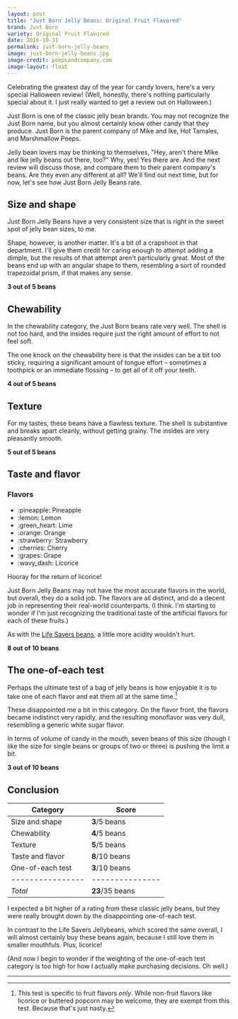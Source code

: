 ```yaml
---
layout: post
title: "Just Born Jelly Beans: Original Fruit Flavored"
brand: Just Born
variety: Original Fruit Flavored
date: 2016-10-31
permalink: just-born-jelly-beans
image: just-born-jelly-beans.jpg
image-credit: peepsandcompany.com
image-layout: float
---
```


Celebrating the greatest day of the year for candy lovers,
here's a very special Halloween review!
(Well, honestly, there's nothing particularly special about it.
I just really wanted to get a review out on Halloween.)

Just Born is one of the classic jelly bean brands.
You may not recognize the Just Born name,
but you almost certainly know other candy that they produce.
Just Born is the parent company of Mike and Ike, Hot Tamales,
and Marshmallow Peeps.

Jelly bean lovers may be thinking to themselves,
"Hey, aren't there Mike and Ike jelly beans out there, too?"
Why, yes! Yes there are. And the next review will discuss those,
and compare them to their parent company's beans.
Are they even any different at all?
We'll find out next time, but for now, let's see how Just Born Jelly Beans rate.


## Size and shape

Just Born Jelly Beans have a very consistent size that is right in
the sweet spot of jelly bean sizes, to me.

Shape, however, is another matter. It's a bit of a crapshoot in that department.
I'll give them credit for caring enough to attempt adding a dimple,
but the results of that attempt aren't particularly great.
Most of the beans end up with an angular shape to them,
resembling a sort of rounded trapezoidal prism, if that makes any sense.

**3 out of 5 beans**


## Chewability

In the chewability category, the Just Born beans rate very well.
The shell is not too hard, and the insides require just the right amount of
effort to not feel soft.

The one knock on the chewability here is that the insides
can be a bit too sticky, requiring a significant amount of tongue effort –
sometimes a toothpick or an immediate flossing –
to get all of it off your teeth.

**4 out of 5 beans**


## Texture

For my tastes, these beans have a flawless texture.
The shell is substantive and breaks apart cleanly, without getting grainy.
The insides are very pleasantly smooth.

**5 out of 5 beans**


## Taste and flavor

<div class="inset">
    <h3>Flavors</h3>
    <ul class="emoji-list">
        <li>:pineapple: Pineapple</li>
        <li>:lemon: Lemon</li>
        <li>:green_heart: Lime</li>
        <li>:orange: Orange</li>
        <li>:strawberry: Strawberry</li>
        <li>:cherries: Cherry</li>
        <li>:grapes: Grape</li>
        <li>:wavy_dash: Licorice</li>
    </ul>
    <p>Hooray for the return of licorice!</p>
</div>

Just Born Jelly Beans may not have the most accurate flavors in the world,
but overall, they do a solid job.
The flavors are all distinct, and do a decent job in
representing their real-world counterparts.
(I think. I'm starting to wonder if I'm just recognizing the traditional
taste of the artificial flavors for each of these fruits.)

As with the [Life Savers beans](/life-savers-jellybeans),
a little more acidity wouldn't hurt.

**8 out of 10 beans**


## The one-of-each test

Perhaps the ultimate test of a bag of jelly beans is how enjoyable it is
to take one of each flavor and eat them all at the same time.[^1]

These disappointed me a bit in this category.
On the flavor front, the flavors became indistinct very rapidly,
and the resulting monoflavor was very dull,
resembling a generic white sugar flavor.

In terms of volume of candy in the mouth,
seven beans of this size
(though I like the size for single beans or groups of two or three)
is pushing the limit a bit.

**3 out of 10 beans**


## Conclusion

Category         | Score
---------------- | ---------------
Size and shape   | **3**/5 beans
Chewability      | **4**/5 beans
Texture          | **5**/5 beans
Taste and flavor | **8**/10 beans
One-of-each test | **3**/10 beans
---------------- | ---------------
_Total_          | **23**/35 beans

I expected a bit higher of a rating from these classic jelly beans,
but they were really brought down by the disappointing one-of-each test.

In contrast to the Life Savers Jellybeans, which scored the same overall,
I will almost certainly buy these beans again,
because I still love them in smaller mouthfuls.
Plus, licorice!

(And now I begin to wonder if the weighting of the one-of-each test category
is too high for how I actually make purchasing decisions. Oh well.)


---

[^1]: This test is specific to fruit flavors _only_. While non-fruit flavors like licorice or buttered popcorn may be welcome, they are exempt from this test. Because that's just nasty.
